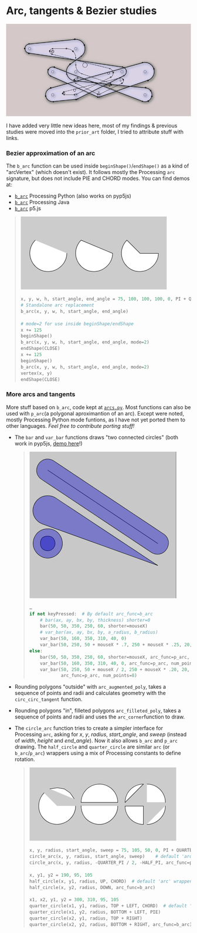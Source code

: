 #  Arc, tangents & Bezier studies

![](https://raw.githubusercontent.com/villares/arc_tangents_and_bezier_studies/master/villares_filleted_and_arc_augmented_polys/sketch_2020_09_26a.gif)

I have added very little new ideas here, most of my findings & previous studies were moved into the `prior_art` folder, I tried to attribute stuff with links.

### Bezier approximation of an arc

The `b_arc` function can be used inside `beginShape()`/`endShape()` as a kind of "arcVertex" (which doesn't exist). It follows mostly the Processing `arc` signature, but does not include PIE and CHORD modes. You can find demos at:

  - [`b_arc`](/villares_bezier_arc_aproximation/villares_bezier_arc_aproximation.pyde) Processing Python (also works on pyp5js)
  - [`b_arc`](/villares_bezier_arc_aproximation_java/villares_bezier_arc_aproximation_java.pde) Processing Java 
  - [`b_arc`](/villares_bezier_arc_aproximation_p5js/villares_bezier_arc_aproximation_p5js.js) p5.js

   > ![b_arc](villares_bezier_arc_aproximation/b_arc.png)
   > ```python
   > x, y, w, h, start_angle, end_angle = 75, 100, 100, 100, 0, PI + QUARTER_PI
   > # Standalone arc replacement
   > b_arc(x, y, w, h, start_angle, end_angle)
   >
   > # mode=2 for use inside beginShape/endShape
   > x += 125
   > beginShape()
   > b_arc(x, y, w, h, start_angle, end_angle, mode=2) 
   > endShape(CLOSE)
   > x += 125
   > beginShape()
   > b_arc(x, y, w, h, start_angle, end_angle, mode=2)
   > vertex(x, y)
   > endShape(CLOSE)
   > ```

### More arcs and tangents

More stuff based on `b_arc`, code kept at [`arcs.py`](https://raw.githubusercontent.com/villares/villares/master/arcs.py). Most functions can also be used with `p_arc`(a polygonal aproximantion of an arc). Except were noted, mostly Processing Python mode funtions, as I have not yet ported them to other languages. *Feel free to contribute porting stuff!*

- The `bar` and `var_bar` functions draws "two connected circles" (both work in pyp5js, [demo here](https://abav.lugaralgum.com/arc_tangents_and_bezier_studies/villares_arcs_and_bars_pyp5js/)!)

    > ![](https://raw.githubusercontent.com/villares/arc_tangents_and_bezier_studies/master/villares_arcs_and_bars/villares_arcs_and_bars.gif)
    > ```python
    > …
    > if not keyPressed:  # By default arc_func=b_arc
    >     # bar(ax, ay, bx, by, thickness) shorter=0 
    >     bar(50, 50, 350, 250, 60, shorter=mouseX)
    >     # var_bar(ax, ay, bx, by, a_radius, b_radius)
    >     var_bar(50, 160, 350, 310, 40, 0)
    >     var_bar(50, 250, 50 + mouseX * .7, 250 + mouseX * .25, 20, 40)
    > else:
    >     bar(50, 50, 350, 250, 60, shorter=mouseX, arc_func=p_arc, num_points=3)
    >     var_bar(50, 160, 350, 310, 40, 0, arc_func=p_arc, num_points=6)
    >     var_bar(50, 250, 50 + mouseX / 2, 250 + mouseX * .20, 20, 40,
    >             arc_func=p_arc, num_points=8)
    > ```

- Rounding polygons "outside" with `arc_augmented_poly`, takes a sequence of points and radii and calculates geometry with the `circ_circ_tangent` function.

- Rounding polygons "in", filleted polygons `arc_filleted_poly`, takes a sequence of points and radii and uses the `arc_corner`function to draw.

- The `circle_arc` function tries to create a simpler interface for Processing `arc`, asking for *x*, *y*, *radius*, *start_angle*, and *sweep* (instead of *width*, *height* and *end_angle*). Now it also allows `b_arc` and `p_arc` drawing. The `half_circle` and `quarter_circle` are similar `arc` (or `b_arc`/`p_arc`) wrappers using a mix of Processing constants to define rotation.

    > ![circle_arc](villares_bezier_arc_aproximation/circle_arc.png)
    > ```python
    > x, y, radius, start_angle, sweep = 75, 105, 50, 0, PI + QUARTER_PI
    > circle_arc(x, y, radius, start_angle, sweep)    # default 'arc' wrapper mode
    > circle_arc(x, y, radius, -QUARTER_PI / 2, -HALF_PI, arc_func=p_arc, num_points=4)
    > 
    > x, y1, y2 = 190, 95, 105
    > half_circle(x, y1, radius, UP, CHORD)  # default 'arc' wrapper mode
    > half_circle(x, y2, radius, DOWN, arc_func=b_arc)
    > 
    > x1, x2, y1, y2 = 300, 310, 95, 105
    > quarter_circle(x1, y1, radius, TOP + LEFT, CHORD)  # default 'arc' wrapper mode
    > quarter_circle(x1, y2, radius, BOTTOM + LEFT, PIE)
    > quarter_circle(x2, y1, radius, TOP + RIGHT)
    > quarter_circle(x2, y2, radius, BOTTOM + RIGHT, arc_func=b_arc)
    > ```

```
